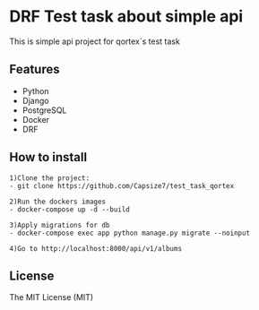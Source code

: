 # DRF Test task about simple api

This is simple api project for qortex`s test task
 
## Features
- Python
- Django
- PostgreSQL
- Docker
- DRF

## How to install
```
1)Clone the project:
- git clone https://github.com/Capsize7/test_task_qortex

2)Run the dockers images
- docker-compose up -d --build

3)Apply migrations for db
- docker-compose exec app python manage.py migrate --noinput

4)Go to http://localhost:8000/api/v1/albums

```

## License

The MIT License (MIT)
